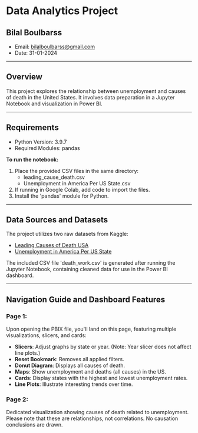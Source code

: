# Data Analytics Project

## Bilal Boulbarss
- Email: bilalboulbarss@gmail.com
- Date: 31-01-2024

---

## Overview

This project explores the relationship between unemployment and causes of death in the United States. It involves data preparation in a Jupyter Notebook and visualization in Power BI.

---

## Requirements

- Python Version: 3.9.7
- Required Modules: pandas

**To run the notebook:**
1. Place the provided CSV files in the same directory:
    - leading_cause_death.csv
    - Unemployment in America Per US State.csv
2. If running in Google Colab, add code to import the files.
3. Install the 'pandas' module for Python.

---

## Data Sources and Datasets

The project utilizes two raw datasets from Kaggle:
- [Leading Causes of Death USA](https://www.kaggle.com/datasets/kingburrito666/leading-causes-of-death-usa/data)
- [Unemployment in America Per US State](https://www.kaggle.com/code/ilyai332/unemployment-in-america-per-us-state/input)

The included CSV file 'death_work.csv' is generated after running the Jupyter Notebook, containing cleaned data for use in the Power BI dashboard.

---

## Navigation Guide and Dashboard Features

### Page 1:
Upon opening the PBIX file, you'll land on this page, featuring multiple visualizations, slicers, and cards:

- **Slicers**: Adjust graphs by state or year. (Note: Year slicer does not affect line plots.)
- **Reset Bookmark**: Removes all applied filters.
- **Donut Diagram**: Displays all causes of death.
- **Maps**: Show unemployment and deaths (all causes) in the US.
- **Cards**: Display states with the highest and lowest unemployment rates.
- **Line Plots**: Illustrate interesting trends over time.

### Page 2:
Dedicated visualization showing causes of death related to unemployment. Please note that these are relationships, not correlations. No causation conclusions are drawn.

